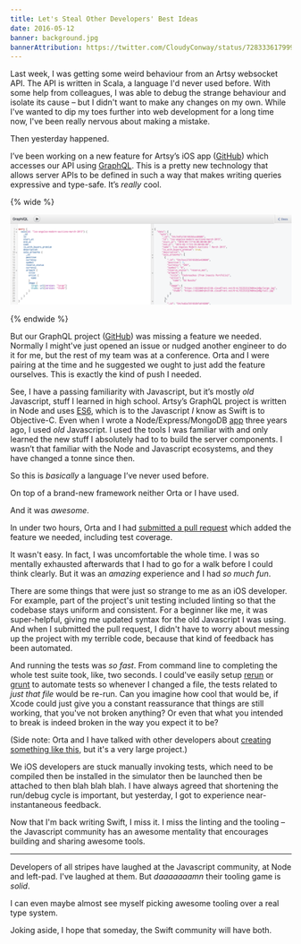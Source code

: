 ```yaml
---
title: Let's Steal Other Developers' Best Ideas
date: 2016-05-12
banner: background.jpg
bannerAttribution: https://twitter.com/CloudyConway/status/728333617999564800
---
```


Last week, I was getting some weird behaviour from an Artsy websocket API. The API is written in Scala, a language I'd never used before. With some help from colleagues, I was able to debug the strange behaviour and isolate its cause – but I didn't want to make any changes on my own. While I've wanted to dip my toes further into web development for a long time now, I've been really nervous about making a mistake.

Then yesterday happened.

I’ve been working on a new feature for Artsy’s iOS app ([GitHub](https://github.com/artsy/eigen)) which accesses our API using [GraphQL](http://graphql.org). This is a pretty new technology that allows server APIs to be defined in such a way that makes writing queries expressive and type-safe. It’s _really_ cool.

{% wide %}

![An example GraphQL query and response.](example.png)

{% endwide %}

But our GraphQL project ([GitHub](https://github.com/artsy/metaphysics)) was missing a feature we needed. Normally I might've just opened an issue or nudged another engineer to do it for me, but the rest of my team was at a conference. Orta and I were pairing at the time and he suggested we ought to just add the feature ourselves. This is exactly the kind of push I needed.

See, I have a passing familiarity with Javascript, but it’s mostly _old_ Javascript, stuff I learned in high school. Artsy’s GraphQL project is written in Node and uses [ES6](https://github.com/lukehoban/es6features), which is to the Javascript _I_ know as Swift is to Objective-C. Even when I wrote a Node/Express/MongoDB [app](https://ashfurrow.com/blog/35mm-launch/) three years ago, I used _old_ Javascript. I used the tools I was familiar with and only learned the new stuff I absolutely had to to build the server components. I wasn’t that familiar with the Node and Javascript ecosystems, and they have changed a tonne since then.

So this is _basically_ a language I’ve never used before.

On top of a brand-new framework neither Orta or I have used.

And it was _awesome_.

In under two hours, Orta and I had [submitted a pull request](https://github.com/artsy/metaphysics/pull/243) which added the feature we needed, including test coverage.

It wasn't easy. In fact, I was uncomfortable the whole time. I was so mentally exhausted afterwards that I had to go for a walk before I could think clearly. But it was an _amazing_ experience and I had _so much fun_.

There are some things that were just so strange to me as an iOS developer. For example, part of the project's unit testing included linting so that the codebase stays uniform and consistent. For a beginner like me, it was super-helpful, giving me updated syntax for the old Javascript I was using. And when I submitted the pull request, I didn't have to worry about messing up the project with my terrible code, because that kind of feedback has been automated.

And running the tests was _so fast_. From command line to completing the whole test suite took, like, two seconds. I could've easily setup [rerun](https://github.com/alexch/rerun) or [grunt](http://gruntjs.com) to automate tests so whenever I changed a file, the tests related to _just that file_ would be re-run. Can you imagine how cool that would be, if Xcode could just give you a constant reassurance that things are still working, that you've not broken anything? Or even that what you intended to break is indeed broken in the way you expect it to be?

(Side note: Orta and I have talked with other developers about [creating something like this](https://github.com/artsy/mobile/issues/26), but it's a very large project.)

We iOS developers are stuck manually invoking tests, which need to be compiled then be installed in the simulator then be launched then be attached to then blah blah blah. I have always agreed that shortening the run/debug cycle is important, but yesterday, I got to experience near-instantaneous feedback.

Now that I'm back writing Swift, I miss it. I miss the linting and the tooling – the Javascript community has an awesome mentality that encourages building and sharing awesome tools.

---

Developers of all stripes have laughed at the Javascript community, at Node and left-pad. I've laughed at them. But _daaaaaaamn_ their tooling game is _solid_.

I can even maybe almost see myself picking awesome tooling over a real type system.

Joking aside, I hope that someday, the Swift community will have both.
